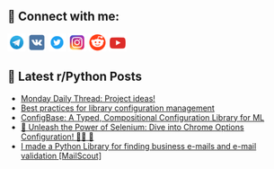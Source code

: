 ## 🔎 Connect with me:
[<img src="https://github.com/bullbesh/bullbesh/blob/main/images/Telegram.png" width="32" height="32" />](https://t.me/bullbesh)
[<img src="https://github.com/bullbesh/bullbesh/blob/main/images/VK.png" width="32" height="32" />](https://vk.com/bullbesh)
[<img src="https://github.com/bullbesh/bullbesh/blob/main/images/Twitter.png" width="32" height="32" />](https://twitter.com/bullbesh1)
[<img src="https://github.com/bullbesh/bullbesh/blob/main/images/Instagram.png" width="32" height="32" />](https://www.instagram.com/bullbesh)
[<img src="https://github.com/bullbesh/bullbesh/blob/main/images/Reddit.png" width="32" height="32" />](https://www.reddit.com/user/bullbesh)
[<img src="https://github.com/bullbesh/bullbesh/blob/main/images/YouTube.png" width="32" height="32" />](https://www.youtube.com/channel/UCtfjRs6uzgq5mfm8S06WTcg)

## 📕 Latest r/Python Posts
<!-- BLOG-POST-LIST:START -->
- [Monday Daily Thread: Project ideas!](https://www.reddit.com/r/Python/comments/196ue84/monday_daily_thread_project_ideas/)
- [Best practices for library configuration management](https://www.reddit.com/r/Python/comments/196sd4c/best_practices_for_library_configuration/)
- [ConfigBase: A Typed, Compositional Configuration Library for ML](https://www.reddit.com/r/Python/comments/196q44g/configbase_a_typed_compositional_configuration/)
- [🚀 Unleash the Power of Selenium: Dive into Chrome Options Configuration! 🐍✨ 🚀](https://www.reddit.com/r/Python/comments/196okhj/unleash_the_power_of_selenium_dive_into_chrome/)
- [I made a Python Library for finding business e-mails and e-mail validation [MailScout]](https://www.reddit.com/r/Python/comments/196m3zx/i_made_a_python_library_for_finding_business/)
<!-- BLOG-POST-LIST:END -->
